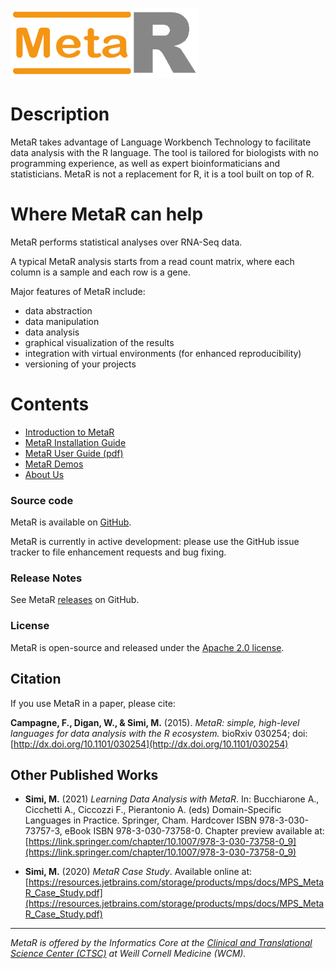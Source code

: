 ![MetaR logo](MetaR/images/MetaR-logo-4-SMALL-300x111.png)
# Description 

MetaR takes advantage of Language Workbench Technology to facilitate data analysis with the R language. 
The tool is tailored for biologists with no programming experience, as well as expert bioinformaticians and statisticians. 
MetaR is not a replacement for R, it is a tool built on top of R.

# Where MetaR can help
MetaR performs statistical analyses over RNA-Seq data.
 
A typical MetaR analysis starts from a read count matrix, where each column is a sample and each row is a gene.

Major features of MetaR include:
 * data abstraction
 * data manipulation
 * data analysis 
 * graphical visualization of the results
 * integration with virtual environments (for enhanced reproducibility)
 * versioning of your projects

# Contents 
* [Introduction to MetaR](MetaR/Introduction.md)
* [MetaR Installation Guide](MetaR/Software.md)
* [MetaR User Guide (pdf)](MetaR/booklet/MetaR_booklet.pdf)
* [MetaR Demos](https://github.com/MetaR-Languages/MetaR-demos)
* [About Us](MetaR/AboutUs.md)

### Source code
MetaR is available on [GitHub](https://github.com/MetaR-Languages/MetaR).

MetaR is currently in active development: please use the GitHub issue tracker to file enhancement requests and bug fixing.

### Release Notes
See MetaR [releases](https://github.com/MetaR-Languages/MetaR/releases) on GitHub.

### License
MetaR is open-source and released under the [Apache 2.0 license](http://www.apache.org/licenses/LICENSE-2.0).

## Citation
If you use MetaR in a paper, please cite:

**Campagne, F., Digan, W., & Simi, M.** (2015). _MetaR: simple, high-level languages for data analysis with the R ecosystem._
 bioRxiv 030254; doi: [http://dx.doi.org/10.1101/030254](http://dx.doi.org/10.1101/030254)


## Other Published Works
* **Simi, M.** (2021) _Learning Data Analysis with MetaR_. In: Bucchiarone A., Cicchetti A., Ciccozzi F., Pierantonio A. (eds) 
  Domain-Specific Languages in Practice. Springer, Cham. Hardcover ISBN 978-3-030-73757-3, eBook ISBN 978-3-030-73758-0. 
  Chapter preview available at: [https://link.springer.com/chapter/10.1007/978-3-030-73758-0_9](https://link.springer.com/chapter/10.1007/978-3-030-73758-0_9)

* **Simi, M.** (2020) _MetaR Case Study_. Available online at:
  [https://resources.jetbrains.com/storage/products/mps/docs/MPS_MetaR_Case_Study.pdf](https://resources.jetbrains.com/storage/products/mps/docs/MPS_MetaR_Case_Study.pdf)  
___
_MetaR is offered by the Informatics Core at the [Clinical and Translational Science Center (CTSC)](https://ctscweb.weill.cornell.edu/about-us/ctsc-programs/informatics) at Weill Cornell Medicine (WCM)._